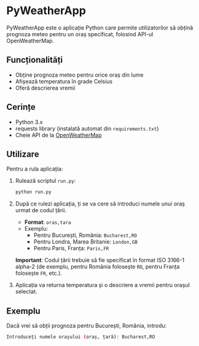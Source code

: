 # PyWeatherApp

PyWeatherApp este o aplicație Python care permite utilizatorilor să obțină prognoza meteo pentru un oraș specificat, folosind API-ul OpenWeatherMap.

## Funcționalități
- Obține prognoza meteo pentru orice oraș din lume
- Afișează temperatura în grade Celsius
- Oferă descrierea vremii

## Cerințe
- Python 3.x
- requests library (instalată automat din `requirements.txt`)
- Cheie API de la [OpenWeatherMap](https://openweathermap.org/api)

## Utilizare

Pentru a rula aplicația:

1. Rulează scriptul `run.py`:
    ```bash
    python run.py
    ```

2. După ce rulezi aplicația, ți se va cere să introduci numele unui oraș urmat de codul țării.

    - **Format**: `oras,tara` 
    - Exemplu: 
      - Pentru București, România: `Bucharest,RO`
      - Pentru Londra, Marea Britanie: `London,GB`
      - Pentru Paris, Franța: `Paris,FR`

    **Important**: Codul țării trebuie să fie specificat în format ISO 3166-1 alpha-2 (de exemplu, pentru România folosește `RO`, pentru Franța folosește `FR`, etc.).

3. Aplicația va returna temperatura și o descriere a vremii pentru orașul selectat.

## Exemplu

Dacă vrei să obții prognoza pentru București, România, introdu:
```bash
Introduceți numele orașului (oraș, țară): Bucharest,RO
